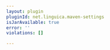 ```yaml
---
layout: plugin
pluginId: net.linguica.maven-settings
isJarAvailable: true
error: ''
violations: []

---
```

